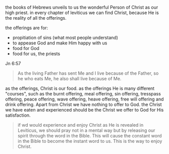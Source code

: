 the books of Hebrews unveils to us the wonderful Person of Christ as our high priest.
in every chapter of leviticus we can find Christ, because He is the reality of all
the offerings.

the offerings are for:
- propitiation of sins (what most people understand)
- to appease God and make Him happy with us
- food for God
- food for us, the priests

Jn 6:57
> As the living Father has sent Me and I live because of the Father, so he who eats Me, he also shall live because of Me.

as the offerings, Christ is our food. as the offerings He is many different "courses",
such as the burnt offering, meal offering, sin offering, tresspass offering, peace
offering, wave offering, heave offering, free will offering and drink offering.
Apart from Christ we have nothing to offer to
God. the Christ we have eaten and experienced should be the Christ we offer to God
for His satisfaction.

> if wd would experience and enjoy Christ as He is revealed in Leviticus, we should pray not in a mental way but by releasing our spirit through the word in the Bible. This will cause the constant word in the Bible to become the instant word to us. This is the way to enjoy Christ.
